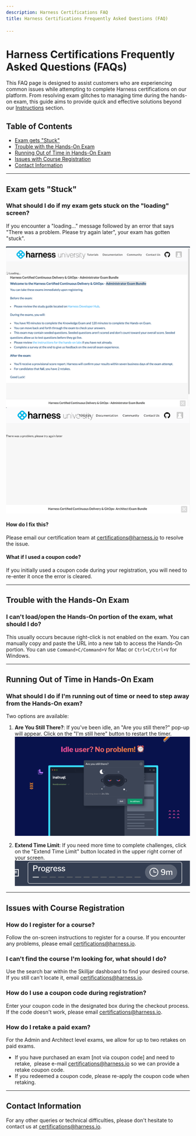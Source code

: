 ```yaml
---
description: Harness Certifications FAQ 
title: Harness Certifications Frequently Asked Questions (FAQ)

---
```


# Harness Certifications Frequently Asked Questions (FAQs)

This FAQ page is designed to assist customers who are experiencing common issues while attempting to complete Harness certifications on our platform. From resolving exam glitches to managing time during the hands-on exam, this guide aims to provide quick and effective solutions beyond our [Instructions](/certifications/instructions) section.

## Table of Contents
- [Exam gets "Stuck"](##exam-gets-stuck)
- [Trouble with the Hands-On Exam](##trouble-with-the-hands-on-exam)
- [Running Out of Time in Hands-On Exam](##running-out-of-time-in-hands-on-exam)
- [Issues with Course Registration](##issues-with-course-registration)
- [Contact Information](##contact-information)

---

## Exam gets "Stuck"

### What should I do if my exam gets stuck on the "loading" screen?

If you encounter a "loading..." message followed by an error that says "There was a problem. Please try again later", your exam has gotten "stuck". 

![Error screenshot here](./static/loading-error.png)
![Error screenshot here](./static/registration-error.png)

#### How do I fix this?
Please email our certification team at [certifications@harness.io](mailto:certifications@harness.io) to resolve the issue. 

#### What if I used a coupon code?
If you initially used a coupon code during your registration, you will need to re-enter it once the error is cleared.

---

## Trouble with the Hands-On Exam

### I can't load/open the Hands-On portion of the exam, what should I do?

This usually occurs because right-click is not enabled on the exam. You can manually copy and paste the URL into a new tab to access the Hands-On portion. You can use `Command+C/Command+V` for Mac or `Ctrl+C/Ctrl+V` for Windows.

---

## Running Out of Time in Hands-On Exam

### What should I do if I'm running out of time or need to step away from the Hands-On exam?

Two options are available:

1. **Are You Still There?**: If you've been idle, an "Are you still there?" pop-up will appear. Click on the "I'm still here" button to restart the timer.
    ![Are you still there? screenshot here](./static/running-out-of-time.png)

2. **Extend Time Limit**: If you need more time to complete challenges, click on the "Extend Time Limit" button located in the upper right corner of your screen.
    ![Extend Time screenshot here](./static/instruqt-time-limit.png)

---

## Issues with Course Registration

### How do I register for a course?

Follow the on-screen instructions to register for a course. If you encounter any problems, please email [certifications@harness.io](mailto:certifications@harness.io).

### I can't find the course I'm looking for, what should I do?

Use the search bar within the Skilljar dashboard to find your desired course. If you still can't locate it, email [certifications@harness.io](mailto:certifications@harness.io).

### How do I use a coupon code during registration?

Enter your coupon code in the designated box during the checkout process. If the code doesn't work, please email [certifications@harness.io](mailto:certifications@harness.io).

### How do I retake a paid exam?
For the Admin and Architect level exams, we allow for up to two retakes on paid exams. 

* If you have purchased an exam [not via coupon code] and need to retake,  please e-mail [certifications@harness.io](mailto:certifications@harness.io) so we can provide a retake coupon code.
* If you redeemed a coupon code, please re-apply the coupon code when retaking.

---

## Contact Information

For any other queries or technical difficulties, please don't hesitate to contact us at [certifications@harness.io](mailto:certifications@harness.io).

